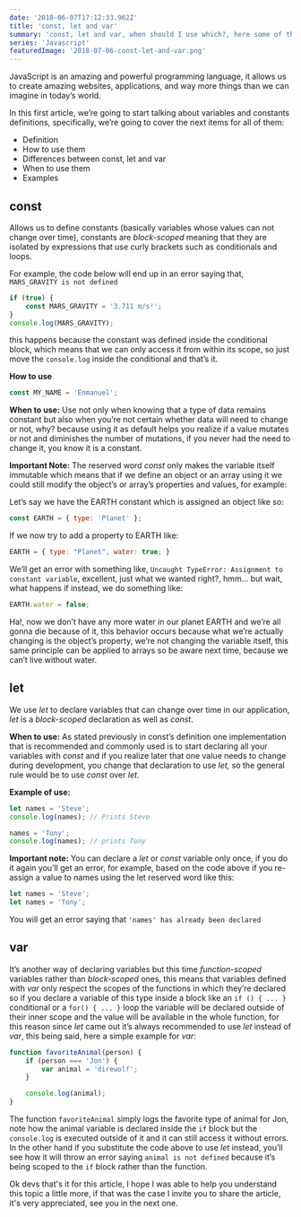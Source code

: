 ```yaml
---
date: '2018-06-07T17:12:33.962Z'
title: 'const, let and var'
summary: 'const, let and var, when should I use which?, here some of the most remarkable differences and use cases for each of them.'
series: 'Javascript'
featuredImage: '2018-07-06-const-let-and-var.png'
---
```


JavaScript is an amazing and powerful programming language, it allows us to create amazing websites, applications, and way more things than we can imagine in today’s world.

In this first article, we’re going to start talking about variables and constants definitions, specifically, we’re going to cover the next items for all of them:

-   Definition
-   How to use them
-   Differences between const, let and var
-   When to use them
-   Examples

## const

Allows us to define constants (basically variables whose values can not change over time), constants are _block-scoped_ meaning that they are isolated by expressions that use curly brackets such as conditionals and loops.

For example, the code below will end up in an error saying that, `MARS_GRAVITY is not defined`

```javascript
if (true) {
    const MARS_GRAVITY = '3.711 m/s²';
}
console.log(MARS_GRAVITY);
```

this happens because the constant was defined inside the conditional block, which means that we can only access it from within its scope, so just move the `console.log` inside the conditional and that’s it.

**How to use**

```javascript
const MY_NAME = 'Enmanuel';
```

**When to use:** Use not only when knowing that a type of data remains constant but also when you’re not certain whether data will need to change or not, why? because using it as default helps you realize if a value mutates or not and diminishes the number of mutations, if you never had the need to change it, you know it is a constant.

**Important Note:** The reserved word _const_ only makes the variable itself immutable which means that if we define an object or an array using it we could still modify the object’s or array’s properties and values, for example:

Let’s say we have the EARTH constant which is assigned an object like so:

```javascript
const EARTH = { type: 'Planet' };
```

If we now try to add a property to EARTH like:

```javascript
EARTH = { type: "Planet", water: true; }
```

We’ll get an error with something like, `Uncaught TypeError: Assignment to constant variable`, excellent, just what we wanted right?, hmm… but wait, what happens if instead, we do something like:

```javascript
EARTH.water = false;
```

Ha!, now we don’t have any more water in our planet EARTH and we’re all gonna die because of it, this behavior occurs because what we’re actually changing is the object’s property, we’re not changing the variable itself, this same principle can be applied to arrays so be aware next time, because we can’t live without water.

## let

We use _let_ to declare variables that can change over time in our application, _let_ is a _block-scoped_ declaration as well as _const_.

**When to use:** As stated previously in const’s definition one implementation that is recommended and commonly used is to start declaring all your variables with _const_ and if you realize later that one value needs to change during development, you change that declaration to use _let,_ so the general rule would be to use _const_ over _let_.

**Example of use:**

```javascript
let names = 'Steve';
console.log(names); // Prints Steve

names = 'Tony';
console.log(names); // prints Tony
```

**Important note:** You can declare a _let_ or _const_ variable only once, if you do it again you’ll get an error, for example, based on the code above if you re-assign a value to names using the let reserved word like this:

```javascript
let names = 'Steve';
let names = 'Tony';
```

You will get an error saying that `'names' has already been declared`

## var

It’s another way of declaring variables but this time _function-scoped_ variables rather than _block-scoped_ ones, this means that variables defined with _var_ only respect the scopes of the functions in which they’re declared so if you declare a variable of this type inside a block like an `if () { ... }` conditional or a `for() { ... }` loop the variable will be declared outside of their inner scope and the value will be available in the whole function, for this reason since _let_ came out it’s always recommended to use _let_ instead of _var_, this being said, here a simple example for _var_:

```javascript
function favoriteAnimal(person) {
    if (person === 'Jon') {
        var animal = 'direwolf';
    }

    console.log(animal);
}
```

The function `favoriteAnimal` simply logs the favorite type of animal for Jon, note how the animal variable is declared inside the `if` block but the `console.log` is executed outside of it and it can still access it without errors. In the other hand if you substitute the code above to use _let_ instead, you’ll see how it will throw an error saying `animal is not defined` because it’s being scoped to the `if` block rather than the function.

Ok devs that's it for this article, I hope I was able to help you understand this topic a little more, if that was the case I invite you to share the article, it's very appreciated, see you in the next one.
